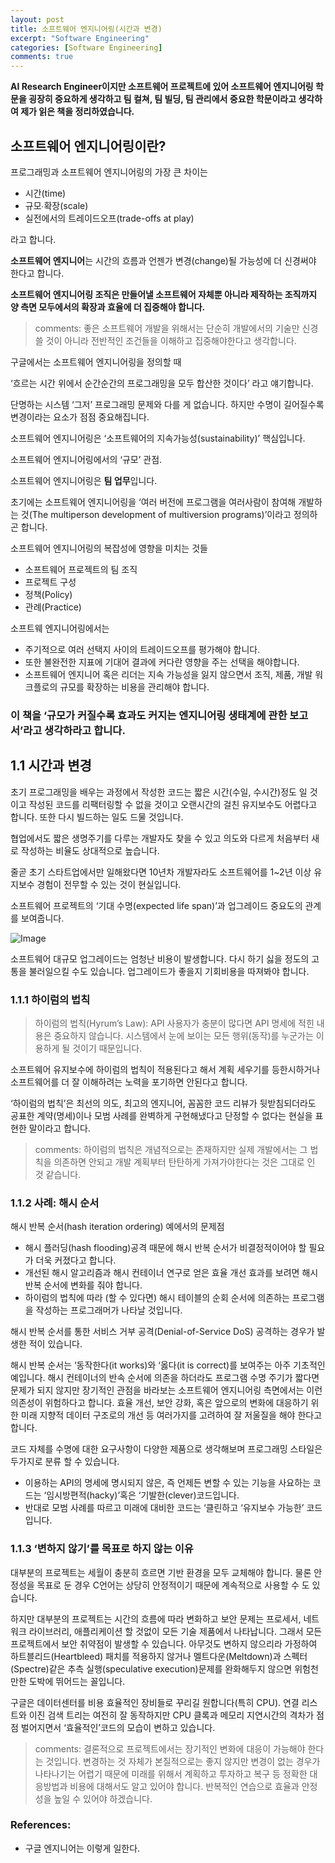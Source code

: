 ```yaml
---
layout: post
title: 소프트웨어 엔지니어링(시간과 변경)
excerpt: "Software Engineering"
categories: [Software Engineering]
comments: true
---
```


**AI Research Engineer이지만 소프트웨어 프로젝트에 있어 소프트웨어 엔지니어링 학문을 굉장히 중요하게 생각하고 팀 컬쳐, 팀 빌딩, 팀 관리에서 중요한 학문이라고 생각하여 제가 읽은 책을 정리하였습니다.** 

## 소프트웨어 엔지니어링이란?

프로그래밍과 소프트웨어 엔지니어링의 가장 큰 차이는 

- 시간(time)
- 규모∙확장(scale)
- 실전에서의 트레이드오프(trade-offs at play)

라고 합니다. 

**소프트웨어 엔지니어**는 시간의 흐름과 언젠가 변경(change)될 가능성에 더 신경써야 한다고 합니다. 

**소프트웨어 엔지니어링 조직은 만들어낼 소프트웨어 자체뿐 아니라 제작하는 조직까지 양 측면 모두에서의 확장과 효율에 더 집중해야 합니다.** 

> comments: 좋은 소프트웨어 개발을 위해서는 단순히 개발에서의 기술만 신경 쓸 것이 아니라 전반적인 조건들을 이해하고 집중해야한다고 생각합니다.

구글에서는 소프트웨어 엔지니어링을 정의할 때 

‘흐르는 시간 위에서 순간순간의 프로그래밍을 모두 합산한 것이다’ 라고 얘기합니다. 

단명하는 시스템 ‘그저’ 프로그래밍 문제와 다를 게 없습니다. 하지만 수명이 길어질수록 변경이라는 요소가 점점 중요해집니다. 

소프트웨어 엔지니어링은 ‘소프트웨어의 지속가능성(sustainability)’ 핵심입니다. 

소프트웨어 엔지니어링에서의 ‘규모’ 관점.

소프트웨어 엔지니어링은 **팀 업무**입니다. 

초기에는 소프트웨어 엔지니어링을 ‘여러 버전에 프로그램을 여러사람이 참여해 개발하는 것(The multiperson development of multiversion programs)’이라고 정의하곤 합니다. 

소프트웨어 엔지니어링의 복잡성에 영향을 미치는 것들

- 소프트웨어 프로젝트의 팀 조직
- 프로젝트 구성
- 정책(Policy)
- 관례(Practice)

소프트웨 엔지니어링에서는 

- 주기적으로 여러 선택지 사이의 트레이드오프를 평가해야 합니다.
- 또한 불완전한 지표에 기대어 결과에 커다란 영향을 주는 선택을 해야합니다.
- 소프트웨어 엔지니어 혹은 리더는 지속 가능성을 잃지 않으면서 조직, 제품, 개발 워크플로의 규모를 확장하는 비용을 관리해야 합니다.

### 이 책을 ‘규모가 커질수록 효과도 커지는 엔지니어링 생태계에 관한 보고서’라고 생각하라고 합니다.

## 1.1 시간과 변경

초기 프로그래밍을 배우는 과정에서 작성한 코드는 짧은 시간(수일, 수시간)정도 일 것이고 작성된 코드를 리팩터링할 수 없을 것이고 오랜시간의 걸친 유지보수도 어렵다고 합니다. 또한 다시 빌드하는 일도 드물 것입니다. 

협업에서도 짧은 생명주기를 다루는 개발자도 찾을 수 있고 의도와 다르게 처음부터 새로 작성하는 비율도 상대적으로 높습니다. 

줄곧 초기 스타트업에서만 일해왔다면 10년차 개발자라도 소프트웨어를 1~2년 이상 유지보수 경험이 전무할 수 있는 것이 현실입니다. 

소프트웨어 프로젝트의 ‘기대 수명(expected life span)’과 업그레이드 중요도의 관계를 보여줍니다.


![Image](https://github.com/user-attachments/assets/b8bda837-9484-4fbe-9015-ec4aaad90cc1)

소프트웨어 대규모 업그레이드는 엄청난 비용이 발생합니다. 다시 하기 싫을 정도의 고통을 불러일으킬 수도 있습니다. 업그레이드가 좋을지 기회비용을 따져봐야 합니다. 

### 1.1.1 하이럼의 법칙

> 하이럼의 법칙(Hyrum’s Law): API 사용자가 충분이 많다면 API 명세에 적힌 내용은 중요하지 않습니다. 시스템에서 눈에 보이는 모든 행위(동작)를 누군가는 이용하게 될 것이기 때문입니다.
> 

소프트웨어 유지보수에 하이럼의 법칙이 적용된다고 해서 계획 세우기를 등한시하거나 소프트웨어를 더 잘 이해하려는 노력을 포기하면 안된다고 합니다. 

‘하이럼의 법칙’은 최선의 의도, 최고의 엔지니어, 꼼꼼한 코드 리뷰가 뒷받침되더라도 공표한 계약(명세)이나 모범 사례를 완벽하게 구현해냈다고 단정할 수 없다는 현실을 표현한 말이라고 합니다. 

> comments: 하이럼의 법칙은 개념적으로는 존재하지만 실제 개발에서는 그 법칙을 의존하면 안되고 개발 계획부터 탄탄하게 가져가야한다는 것은 그대로 인 것 같습니다.
> 

### 1.1.2 사례: 해시 순서

해시 반복 순서(hash iteration ordering) 예에서의 문제점 

- 해시 플러딩(hash flooding)공격 때문에 해시 반복 순서가 비결정적이어야 할 필요가 더욱 커졌다고 합니다.
- 개선된 해시 알고리즘과 해시 컨테이너 연구로 얻은 효율 개선 효과를 보려면 해시 반복 순서에 변화를 줘야 합니다.
- 하이럼의 법칙에 따라 (할 수 있다면) 해시 테이블의 순회 순서에 의존하는 프로그램을 작성하는 프로그래머가 나타날 것입니다.

해시 반복 순서를 통한 서비스 거부 공격(Denial-of-Service DoS) 공격하는 경우가 발생한 적이 있습니다. 

해시 반복 순서는 ‘동작한다(it works)와 ‘옳다(it is correct)를 보여주는 아주 기초적인 예입니다. 해시 컨테이너의 반속 순서에 의존을 하더라도 프로그램 수명 주기가 짧다면 문제가 되지 않지만 장기적인 관점을 바라보는 소프트웨어 엔지니어링 측면에서는 이런 의존성이 위험하다고 합니다. 효율 개선, 보안 강화, 혹은 앞으로의 변화에 대응하기 위한 미래 지향적 데이터 구조로의 개선 등 여러가지를 고려하여 잘 저울질을 해야 한다고 합니다. 

코드 자체를 수명에 대한 요구사항이 다양한 제품으로 생각해보며 프로그래밍 스타일은 두가지로 분류 할 수 있습니다. 

- 이용하는 API의 명세에 명시되지 않은, 즉 언제든 변할 수 있는 기능을 사요하는 코드는 ‘임시방편적(hacky)’혹은 ‘기발한(clever)코드입니다.
- 반대로 모범 사례를 따르고 미래에 대비한 코드는 ‘클린하고 ‘유지보수 가능한’ 코드입니다.

### 1.1.3 ‘변하지 않기’를 목표로 하지 않는 이유

대부분의 프로젝트는 세월이 충분히 흐르면 기반 환경을 모두 교체해야 합니다. 물론 안정성을 목표로 둔 경우 C언어는 상당히 안정적이기 때문에 계속적으로 사용할 수 도 있습니다. 

하지만 대부분의 프로젝트는 시간의 흐름에 따라 변화하고 보안 문제는 프로세서, 네트워크 라이브러리, 애플리케이션 할 것없이 모든 기술 제품에서 나타납니다. 그래서 모든 프로젝트에서 보안 취약점이 발생할 수 있습니다. 아무것도 변하지 않으리라 가정하여 하트블리드(Heartbleed) 패치를 적용하지 않거나 멜트다운(Meltdown)과 스펙터(Spectre)같은 추측 실행(speculative execution)문제를 완화해두지 않으면 위험천만한 도박에 뛰어드는 꼴입니다. 

구글은 데이터센터를 비용 효율적인 장비들로 꾸리길 원합니다(특히 CPU). 연결 리스트와 이진 검색 트리는 여전히 잘 동작하지만 CPU 클록과 메모리 지연시간의 격차가 점점 벌어지면서 ‘효율적인’코드의 모습이 변하고 있습니다. 

> comments: 결론적으로 프로젝트에서는 장기적인 변화에 대응이 가능해야 한다는 것입니다. 변경하는 것 자체가 본질적으로는 좋지 않지만 변경이 없는 경우가 나타나기는 어렵기 때문에 미래를 위해서 계획하고 투자하고 복구 등 정확한 대응방법과 비용에 대해서도 알고 있어야 합니다. 반복적인 연습으로 효율과 안정성을 높일 수 있어야 하겠습니다.
>


### References:
- 구글 엔지니어는 이렇게 일한다. 



